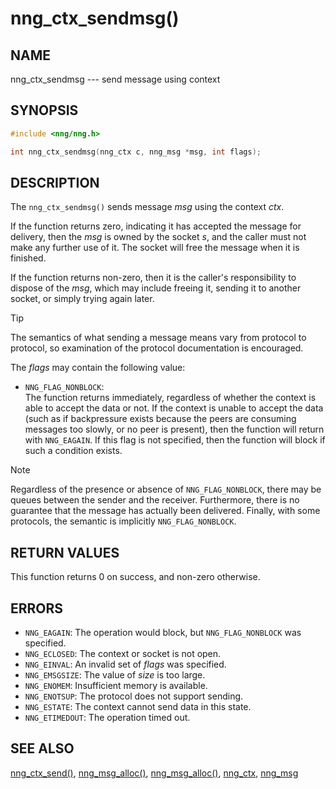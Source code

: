 # nng_ctx_sendmsg()

## NAME

nng_ctx_sendmsg --- send message using context

## SYNOPSIS

```c
#include <nng/nng.h>

int nng_ctx_sendmsg(nng_ctx c, nng_msg *msg, int flags);
```

## DESCRIPTION

The `nng_ctx_sendmsg()` sends message _msg_ using the context _ctx_.

If the function returns zero, indicating it has accepted the message for
delivery, then the _msg_ is owned by the socket _s_, and the caller
must not make any further use of it.
The socket will free the message when it is finished.

If the function returns non-zero, then it is the caller's responsibility
to dispose of the _msg_, which may include freeing it, sending it to
another socket, or simply trying again later.

> [!TIP]
> The semantics of what sending a message means vary from protocol to
> protocol, so examination of the protocol documentation is encouraged.

The _flags_ may contain the following value:

- `NNG_FLAG_NONBLOCK`:\
  The function returns immediately, regardless of whether
  the context is able to accept the data or not.
  If the context is unable to accept the data (such as if backpressure exists
  because the peers are consuming messages too slowly, or no peer is present),
  then the function will return with `NNG_EAGAIN`.
  If this flag is not specified, then the function will block if such a
  condition exists.

> [!NOTE]
> Regardless of the presence or absence of `NNG_FLAG_NONBLOCK`, there may
> be queues between the sender and the receiver.
> Furthermore, there is no guarantee that the message has actually been delivered.
> Finally, with some protocols, the semantic is implicitly `NNG_FLAG_NONBLOCK`.

## RETURN VALUES

This function returns 0 on success, and non-zero otherwise.

## ERRORS

- `NNG_EAGAIN`: The operation would block, but `NNG_FLAG_NONBLOCK` was specified.
- `NNG_ECLOSED`: The context or socket is not open.
- `NNG_EINVAL`: An invalid set of _flags_ was specified.
- `NNG_EMSGSIZE`: The value of _size_ is too large.
- `NNG_ENOMEM`: Insufficient memory is available.
- `NNG_ENOTSUP`: The protocol does not support sending.
- `NNG_ESTATE`: The context cannot send data in this state.
- `NNG_ETIMEDOUT`: The operation timed out.

## SEE ALSO

[nng_ctx_send()](nng_ctx_send.md),
[nng_msg_alloc()](nng_msg_alloc.md),
[nng_msg_alloc()](nng_msg_free.md),
[nng_ctx](nng_ctx),
[nng_msg](nng_msg)
